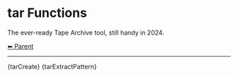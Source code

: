 # tar Functions

The ever-ready Tape Archive tool, still handy in 2024.

<!-- TEMPLATE header 2 -->
[⬅ Parent ](../index.md)
<hr />

{tarCreate}
{tarExtractPattern}
